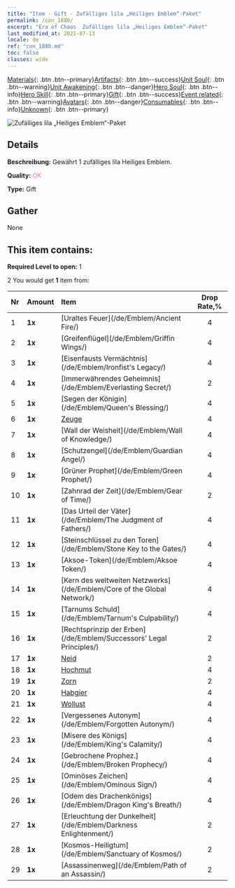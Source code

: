 ```yaml
---
title: "Item - Gift - Zufälliges lila „Heiliges Emblem“-Paket"
permalink: /con_1880/
excerpt: "Era of Chaos  Zufälliges lila „Heiliges Emblem“-Paket"
last_modified_at: 2021-07-13
locale: de
ref: "con_1880.md"
toc: false
classes: wide
---
```

 [Materials](/ItemsDE/){: .btn .btn--primary}[Artifacts](/ItemsDE/Artifacts/){: .btn .btn--success}[Unit Soul](/ItemsDE/UnitSoul/){: .btn .btn--warning}[Unit Awakening](/ItemsDE/UnitAwakening/){: .btn .btn--danger}[Hero Soul](/ItemsDE/HeroSoul/){: .btn .btn--info}[Hero Skill](/ItemsDE/HeroSkill/){: .btn .btn--primary}[Gift](/ItemsDE/Gift/){: .btn .btn--success}[Event related](/ItemsDE/Events/){: .btn .btn--warning}[Avatars](/ItemsDE/Avatars/){: .btn .btn--danger}[Consumables](/ItemsDE/Consumables/){: .btn .btn--info}[Unknown](/ItemsDE/Unknown/){: .btn .btn--primary}

 ![Zufälliges lila „Heiliges Emblem“-Paket](/images/t/i_907417.png)

## Details
 **Beschreibung:** Gewährt 1 zufälliges lila Heiliges Emblem.

 **Quality:** <span style="color: #DA70D6">OK</span>

 **Type:** Gift

## Gather

  None

## This item contains:

 **Required Level to open:** 1

 2 You would get **1** item  from:

  | Nr | Amount |     Item    | Drop Rate,% |
  |:---|:-------|:------------|:---------:|
  | 1 |  **1x** | [Uraltes Feuer](/de/Emblem/Ancient Fire/) | 4 | 
  | 2 |  **1x** | [Greifenflügel](/de/Emblem/Griffin Wings/) | 4 | 
  | 3 |  **1x** | [Eisenfausts Vermächtnis](/de/Emblem/Ironfist's Legacy/) | 4 | 
  | 4 |  **1x** | [Immerwährendes Geheimnis](/de/Emblem/Everlasting Secret/) | 2 | 
  | 5 |  **1x** | [Segen der Königin](/de/Emblem/Queen's Blessing/) | 4 | 
  | 6 |  **1x** | [Zeuge](/de/Emblem/Witness/) | 4 | 
  | 7 |  **1x** | [Wall der Weisheit](/de/Emblem/Wall of Knowledge/) | 4 | 
  | 8 |  **1x** | [Schutzengel](/de/Emblem/Guardian Angel/) | 4 | 
  | 9 |  **1x** | [Grüner Prophet](/de/Emblem/Green Prophet/) | 4 | 
  | 10 |  **1x** | [Zahnrad der Zeit](/de/Emblem/Gear of Time/) | 2 | 
  | 11 |  **1x** | [Das Urteil der Väter](/de/Emblem/The Judgment of Fathers/) | 4 | 
  | 12 |  **1x** | [Steinschlüssel zu den Toren](/de/Emblem/Stone Key to the Gates/) | 4 | 
  | 13 |  **1x** | [Aksoe-Token](/de/Emblem/Aksoe Token/) | 4 | 
  | 14 |  **1x** | [Kern des weltweiten Netzwerks](/de/Emblem/Core of the Global Network/) | 4 | 
  | 15 |  **1x** | [Tarnums Schuld](/de/Emblem/Tarnum's Culpability/) | 4 | 
  | 16 |  **1x** | [Rechtsprinzip der Erben](/de/Emblem/Successors' Legal Principles/) | 2 | 
  | 17 |  **1x** | [Neid](/de/Emblem/Jealousy/) | 2 | 
  | 18 |  **1x** | [Hochmut](/de/Emblem/Arrogance/) | 4 | 
  | 19 |  **1x** | [Zorn](/de/Emblem/Anger/) | 2 | 
  | 20 |  **1x** | [Habgier](/de/Emblem/Greed/) | 4 | 
  | 21 |  **1x** | [Wollust](/de/Emblem/Lust/) | 4 | 
  | 22 |  **1x** | [Vergessenes Autonym](/de/Emblem/Forgotten Autonym/) | 4 | 
  | 23 |  **1x** | [Misere des Königs](/de/Emblem/King's Calamity/) | 4 | 
  | 24 |  **1x** | [Gebrochene Prophez.](/de/Emblem/Broken Prophecy/) | 4 | 
  | 25 |  **1x** | [Ominöses Zeichen](/de/Emblem/Ominous Sign/) | 4 | 
  | 26 |  **1x** | [Odem des Drachenkönigs](/de/Emblem/Dragon King's Breath/) | 4 | 
  | 27 |  **1x** | [Erleuchtung der Dunkelheit](/de/Emblem/Darkness Enlightenment/) | 2 | 
  | 28 |  **1x** | [Kosmos-Heiligtum](/de/Emblem/Sanctuary of Kosmos/) | 2 | 
  | 29 |  **1x** | [Assassinenweg](/de/Emblem/Path of an Assassin/) | 2 | 
